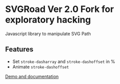 # SVGRoad Ver 2.0 Fork for exploratory hacking

Javascript library to manipulate SVG Path

## Features

* Set `stroke-dasharray` and `stroke-dashoffset` in %
* Animate `stroke-dashoffset`

[Demo and documentation](https://zfunx.github.io/SVGRoad.js/ "Demo and documentation")
